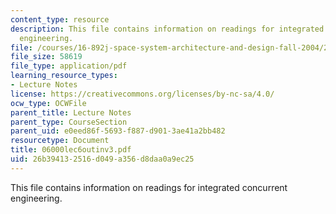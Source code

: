 ```yaml
---
content_type: resource
description: This file contains information on readings for integrated concurrent
  engineering.
file: /courses/16-892j-space-system-architecture-and-design-fall-2004/26b394132516d049a356d8daa0a9ec25_06000lec6outinv3.pdf
file_size: 58619
file_type: application/pdf
learning_resource_types:
- Lecture Notes
license: https://creativecommons.org/licenses/by-nc-sa/4.0/
ocw_type: OCWFile
parent_title: Lecture Notes
parent_type: CourseSection
parent_uid: e0eed86f-5693-f887-d901-3ae41a2bb482
resourcetype: Document
title: 06000lec6outinv3.pdf
uid: 26b39413-2516-d049-a356-d8daa0a9ec25
---
```

This file contains information on readings for integrated concurrent engineering.